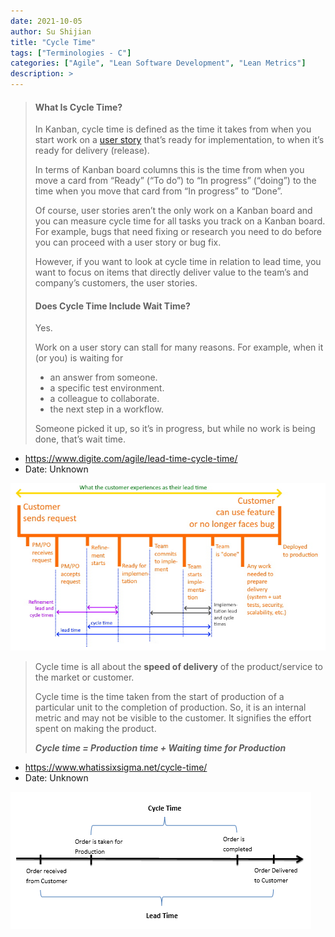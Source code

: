```yaml
---
date: 2021-10-05
author: Su Shijian
title: "Cycle Time"
tags: ["Terminologies - C"]
categories: ["Agile", "Lean Software Development", "Lean Metrics"]
description: >
---
```


> #### What Is Cycle Time?
>
> In Kanban, cycle time is defined as the time it takes from when you start work on a [user story](https://www.digite.com/agile/user-stories/) that’s ready for implementation, to when it’s ready for delivery (release).
>
> In terms of Kanban board columns this is the time from when you move a card from “Ready” (“To do”) to “In progress” (“doing”) to the time when you move that card from “In progress” to “Done”.
>
> Of course, user stories aren’t the only work on a Kanban board and you can measure cycle time for all tasks you track on a Kanban board. For example, bugs that need fixing or research you need to do before you can proceed with a user story or bug fix.
>
> However, if you want to look at cycle time in relation to lead time, you want to focus on items that directly deliver value to the team’s and company’s customers, the user stories.
>
> #### Does Cycle Time Include Wait Time?
>
> Yes.
>
> Work on a user story can stall for many reasons. For example, when it (or you) is waiting for
>
> - an answer from someone.
> - a specific test environment.
> - a colleague to collaborate.
> - the next step in a workflow.
>
> Someone picked it up, so it’s in progress, but while no work is being done, that’s wait time.

- https://www.digite.com/agile/lead-time-cycle-time/
- Date: Unknown

![Lead Time vs Cycle Time](images/lead-time-vs-cycle-time.png)

> Cycle time is all about the **speed of delivery** of the product/service to the market or customer.
>
> Cycle time is the time taken from the start of production of a particular unit to the completion of production. So, it is an internal metric and may not be visible to the customer. It signifies the effort spent on making the product.
>
> ***Cycle time = Production time + Waiting time for Production***

- https://www.whatissixsigma.net/cycle-time/
- Date: Unknown

![Figure 1: Difference between Cycle Time and Lead Time](images/cycle-time.png)
